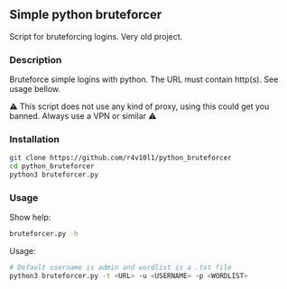 ## Simple python bruteforcer
Script for bruteforcing logins. Very old project.
### Description
Bruteforce simple logins with python. The URL must contain http(s). See usage bellow.

⚠️ This script does not use any kind of proxy, using this could get you banned. Always use a VPN or similar ⚠️
### Installation
```bash
git clone https://github.com/r4v10l1/python_bruteforcer
cd python_bruteforcer
python3 bruteforcer.py
```

### Usage
Show help:
```bash
bruteforcer.py -h
```

Usage:
```bash
# Default username is admin and wordlist is a .txt file
python3 bruteforcer.py -t <URL> -u <USERNAME> -p <WORDLIST>
```

